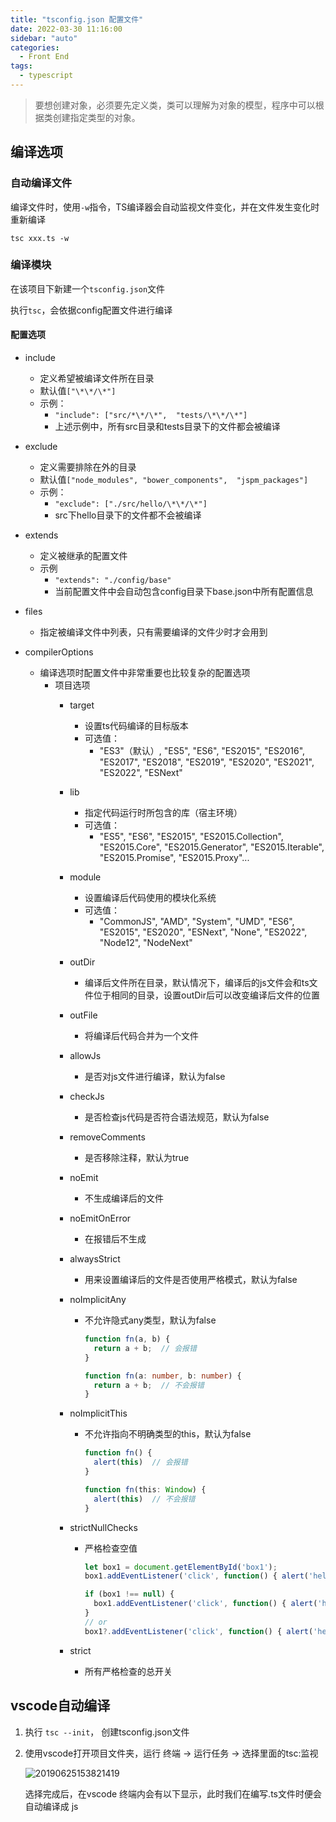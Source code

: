 ```yaml
---
title: "tsconfig.json 配置文件"
date: 2022-03-30 11:16:00
sidebar: "auto"
categories:
  - Front End
tags:
  - typescript
---
```


> 要想创建对象，必须要先定义类，类可以理解为对象的模型，程序中可以根据类创建指定类型的对象。



<!-- more -->

## 编译选项

### 自动编译文件

编译文件时，使用`-w`指令，TS编译器会自动监视文件变化，并在文件发生变化时重新编译

`tsc xxx.ts -w`



### 编译模块

在该项目下新建一个`tsconfig.json`文件

执行`tsc`，会依据config配置文件进行编译



#### 配置选项

- include
  - 定义希望被编译文件所在目录
  - 默认值`["\*\*/\*"]`
  - 示例：
    - `"include": ["src/*\*/\*",  "tests/\*\*/\*"]`
    - 上述示例中，所有src目录和tests目录下的文件都会被编译
  
- exclude
  - 定义需要排除在外的目录
  - 默认值`["node_modules", "bower_components",  "jspm_packages"]`
  - 示例：
    - `"exclude": ["./src/hello/\*\*/\*"]`
    - src下hello目录下的文件都不会被编译
  
- extends
  - 定义被继承的配置文件
  - 示例
    - `"extends": "./config/base"`
    - 当前配置文件中会自动包含config目录下base.json中所有配置信息
  
- files
  - 指定被编译文件中列表，只有需要编译的文件少时才会用到
  
- compilerOptions
  - 编译选项时配置文件中非常重要也比较复杂的配置选项
    - 项目选项
      - target
        - 设置ts代码编译的目标版本
        - 可选值：
          - "ES3"（默认）, "ES5", "ES6", "ES2015", "ES2016", "ES2017", "ES2018", "ES2019", "ES2020", "ES2021", "ES2022", "ESNext"
      
      - lib
        - 指定代码运行时所包含的库（宿主环境）
        - 可选值：
          - "ES5", "ES6", "ES2015", "ES2015.Collection", "ES2015.Core", "ES2015.Generator", "ES2015.Iterable", "ES2015.Promise", "ES2015.Proxy"...
      
      - module
        - 设置编译后代码使用的模块化系统
        - 可选值：
          - "CommonJS", "AMD", "System", "UMD", "ES6", "ES2015", "ES2020", "ESNext", "None", "ES2022", "Node12", "NodeNext"
      
      - outDir
        - 编译后文件所在目录，默认情况下，编译后的js文件会和ts文件位于相同的目录，设置outDir后可以改变编译后文件的位置
      
      - outFile
        - 将编译后代码合并为一个文件
      
      - allowJs
        - 是否对js文件进行编译，默认为false
      
      - checkJs
        - 是否检查js代码是否符合语法规范，默认为false
      
      - removeComments
        - 是否移除注释，默认为true
      
      - noEmit
        - 不生成编译后的文件
      
      - noEmitOnError
        - 在报错后不生成
      
      - alwaysStrict
      
        - 用来设置编译后的文件是否使用严格模式，默认为false
      
      - noImplicitAny
      
        - 不允许隐式any类型，默认为false
      
          ```typescript
          function fn(a, b) {
          	return a + b;  // 会报错
          }
          
          function fn(a: number, b: number) {
          	return a + b;  // 不会报错
          }
          ```
      
      - noImplicitThis
      
        - 不允许指向不明确类型的this，默认为false
      
          ```typescript
          function fn() {
          	alert(this)  // 会报错
          }
          
          function fn(this: Window) {
          	alert(this)  // 不会报错
          }
          ```
      
      - strictNullChecks
      
        - 严格检查空值
      
          ```typescript
          let box1 = document.getElementById('box1');
          box1.addEventListener('click', function() { alert('hello') }); // 此时box1不确定是否存在
          
          if (box1 !== null) {
            box1.addEventListener('click', function() { alert('hello') }); // 不会报错
          }
          // or
          box1?.addEventListener('click', function() { alert('hello') }); // 不会报错
          ```
      
      - strict
      
        - 所有严格检查的总开关



## vscode自动编译

1. 执行 `tsc --init`， 创建tsconfig.json文件

2. 使用vscode打开项目文件夹，运行 终端 -> 运行任务 -> 选择里面的tsc:监视

   ![20190625153821419](/Users/sunruonan/Typora_pic/20190625153821419.png)

   选择完成后，在vscode 终端内会有以下显示，此时我们在编写.ts文件时便会自动编译成 js 